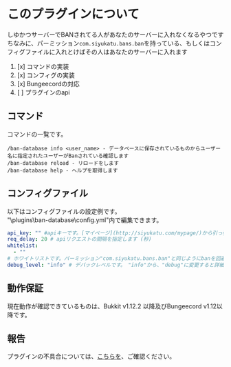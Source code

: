 # このプラグインについて <br>
しゆかつサーバーでBANされてる人があなたのサーバーに入れなくなるやつです<br>
ちなみに、パーミッション`com.siyukatu.bans.ban`を持っている、もしくはコンフィグファイルに入れとけばその人はあなたのサーバーに入れます<br>

1. [x] コマンドの実装
2. [x] コンフィグの実装
3. [x] Bungeecordの対応
4. [ ] プラグインのapi

## コマンド
コマンドの一覧です。
```text
/ban-database info <user_name> - データベースに保存されているものからユーザー名に指定されたユーザーがBanされている確認します
/ban-database reload - リロードをします
/ban-database help - ヘルプを取得します
```
## コンフィグファイル

以下はコンフィグファイルの設定例です。<br>
"\plugins\ban-database\config.yml"内で編集できます。
```yaml
api_key: "" #apiキーです。[マイページ](http://siyukatu.com/mypage/)から引っ張ってきてください
req_delay: 20 # apiリクエストの間隔を指定します (秒)
whitelist:
  - ""
# ホワイトリストです。パーミッション"com.siyukatu.bans.ban"と同じようにbanを回避できます
debug_level: "info" # デバックレベルです。　"info"から、"debug"に変更すると詳細が見ることができます
```

## 動作保証
現在動作が確認できているものは、Bukkit v1.12.2 以降及びBungeecord v1.12以降です。

## 報告
プラグインの不具合については、[こちらを](https://github.com/siyukatu/sykt-ban-databese)、ご確認ください。
